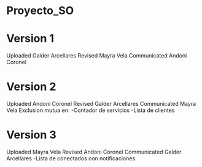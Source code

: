 # Proyecto_SO
# Version 1
Uploaded Galder Arcellares
Revised Mayra Vela
Communicated Andoni Coronel
# Version 2
Uploaded Andoni Coronel
Revised Galder Arcellares
Communicated Mayra Vela
Exclusion mutua en:
-Contador de servicios
-Lista de clientes
# Version 3
Uploaded Mayra Vela
Revised Andoni Coronel
Communicated Galder Arcellares
-Lista de conectados con notificaciones

